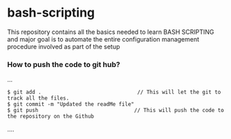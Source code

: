 # bash-scripting

This repository contains all the basics needed to learn BASH SCRIPTING and major goal is to automate the entire configuration management procedure involved as part of the setup

### How to push the code to git hub?

...

    $ git add .                               // This will let the git to track all the files.
    $ git commit -m "Updated the readMe file"
    $ git push                               // This will push the code to the repository on the Github
....